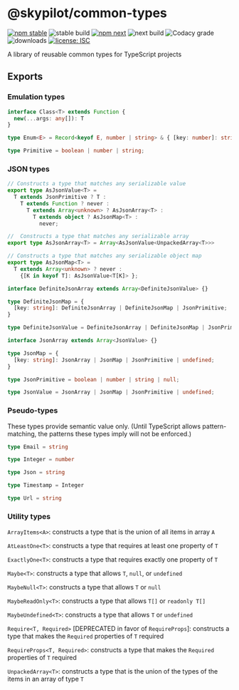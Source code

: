 # @skypilot/common-types

[![npm stable](https://img.shields.io/npm/v/@skypilot/common-types?label=stable)](https://www.npmjs.com/package/@skypilot/common-types)
![stable build](https://img.shields.io/github/workflow/status/skypilot-dev/common-types/Stable%20release?label=stable%20build)
[![npm next](https://img.shields.io/npm/v/@skypilot/common-types/next?label=next)](https://www.npmjs.com/package/@skypilot/common-types)
![next build](https://img.shields.io/github/workflow/status/skypilot-dev/common-types/Prerelease?branch=next&label=next%20build)
![Codacy grade](https://img.shields.io/codacy/grade/561f2e20f35944e69cedc01073fd5823)
![downloads](https://img.shields.io/npm/dm/@skypilot/common-types)
[![license: ISC](https://img.shields.io/badge/license-ISC-blue.svg)](https://opensource.org/licenses/ISC)

A library of reusable common types for TypeScript projects

## Exports

### Emulation types

```typescript
interface Class<T> extends Function {
  new(...args: any[]): T
}

type Enum<E> = Record<keyof E, number | string> & { [key: number]: string }

type Primitive = boolean | number | string;
```

### JSON types

```typescript
// Constructs a type that matches any serializable value
export type AsJsonValue<T> =
  T extends JsonPrimitive ? T :
    T extends Function ? never :
      T extends Array<unknown> ? AsJsonArray<T> :
        T extends object ? AsJsonMap<T> :
          never;

//  Constructs a type that matches any serializable array
export type AsJsonArray<T> = Array<AsJsonValue<UnpackedArray<T>>>

// Constructs a type that matches any serializable object map
export type AsJsonMap<T> =
  T extends Array<unknown> ? never :
    {[K in keyof T]: AsJsonValue<T[K]> };

interface DefiniteJsonArray extends Array<DefiniteJsonValue> {}

type DefiniteJsonMap = {
  [key: string]: DefiniteJsonArray | DefiniteJsonMap | JsonPrimitive;
}

type DefiniteJsonValue = DefiniteJsonArray | DefiniteJsonMap | JsonPrimitive;

interface JsonArray extends Array<JsonValue> {}

type JsonMap = {
  [key: string]: JsonArray | JsonMap | JsonPrimitive | undefined;
}

type JsonPrimitive = boolean | number | string | null;

type JsonValue = JsonArray | JsonMap | JsonPrimitive | undefined;
```

### Pseudo-types

These types provide semantic value only. (Until TypeScript allows pattern-matching, the patterns
these types imply will not be enforced.)

```typescript
type Email = string

type Integer = number

type Json = string

type Timestamp = Integer

type Url = string
```

### Utility types
`ArrayItems<A>`: constructs a type that is the union of all items in array `A`

`AtLeastOne<T>`: constructs a type that requires at least one property of `T`

`ExactlyOne<T>`: constructs a type that requires exactly one property of `T`

`Maybe<T>`: constructs a type that allows `T`, `null`, or `undefined`

`MaybeNull<T>`: constructs a type that allows `T` or `null`

`MaybeReadOnly<T>`: constructs a type that allows `T[]` or `readonly T[]`

`MaybeUndefined<T>`: constructs a type that allows `T` or `undefined`

`Require<T, Required>` \[DEPRECATED in favor of `RequireProps`\]: constructs a type that makes the
`Required` properties of `T` required

`RequireProps<T, Required>`: constructs a type that makes the `Required` properties of `T` required

`UnpackedArray<T>`: constructs a type that is the union of the types of the items in an array of type `T`
